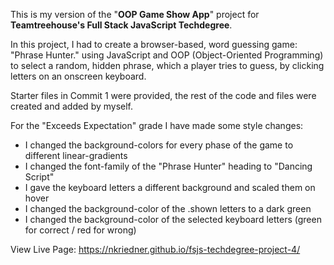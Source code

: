 This is my version of the "**OOP Game Show App**" project for **Teamtreehouse's Full Stack JavaScript Techdegree**.

In this project, I had to create a browser-based, word guessing game: "Phrase Hunter." using JavaScript and OOP (Object-Oriented Programming) to select a random, hidden phrase, which a player tries to guess, by clicking letters on an onscreen keyboard.

Starter files in Commit 1 were provided, the rest of the code and files were created and added by myself.

For the "Exceeds Expectation" grade I have made some style changes:

-   I changed the background-colors for every phase of the game to different linear-gradients
-   I changed the font-family of the "Phrase Hunter" heading to "Dancing Script"
-   I gave the keyboard letters a different background and scaled them on hover
-   I changed the background-color of the .shown letters to a dark green
-   I changed the background-color of the selected keyboard letters (green for correct / red for wrong)

View Live Page: https://nkriedner.github.io/fsjs-techdegree-project-4/
